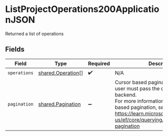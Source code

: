 # ListProjectOperations200ApplicationJSON

Returned a list of operations



## Fields

| Field                                                                                                                                                                                                                         | Type                                                                                                                                                                                                                          | Required                                                                                                                                                                                                                      | Description                                                                                                                                                                                                                   |
| ----------------------------------------------------------------------------------------------------------------------------------------------------------------------------------------------------------------------------- | ----------------------------------------------------------------------------------------------------------------------------------------------------------------------------------------------------------------------------- | ----------------------------------------------------------------------------------------------------------------------------------------------------------------------------------------------------------------------------- | ----------------------------------------------------------------------------------------------------------------------------------------------------------------------------------------------------------------------------- |
| `operations`                                                                                                                                                                                                                  | [shared.Operation](../../models/shared/operation.md)[]                                                                                                                                                                        | :heavy_check_mark:                                                                                                                                                                                                            | N/A                                                                                                                                                                                                                           |
| `pagination`                                                                                                                                                                                                                  | [shared.Pagination](../../models/shared/pagination.md)                                                                                                                                                                        | :heavy_minus_sign:                                                                                                                                                                                                            | Cursor based pagination is used. The user must pass the cursor as is to the backend.<br/>For more information about cursor based pagination, see<br/>https://learn.microsoft.com/en-us/ef/core/querying/pagination#keyset-pagination<br/> |